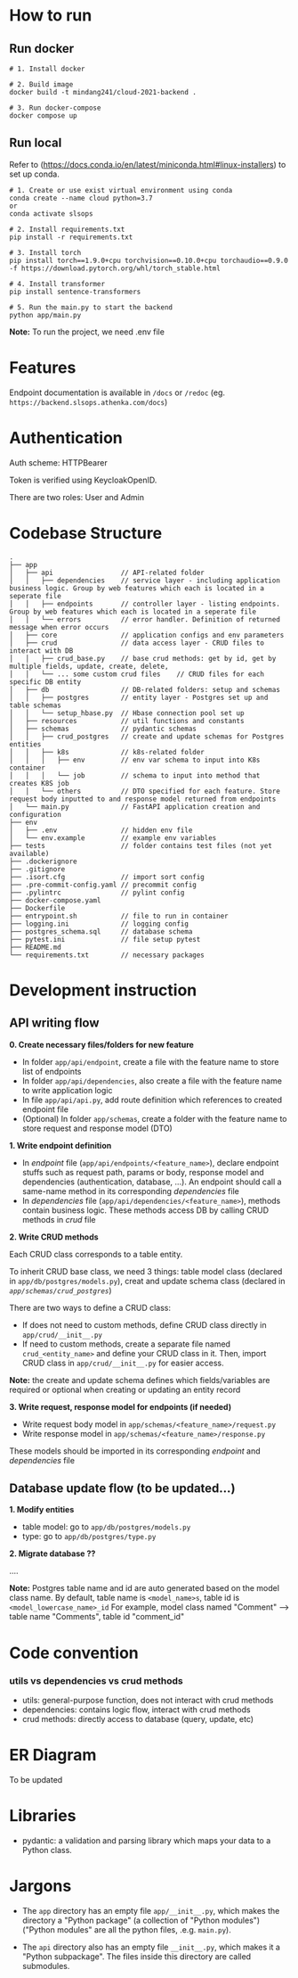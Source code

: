 # How to run

## Run docker

```
# 1. Install docker

# 2. Build image
docker build -t mindang241/cloud-2021-backend .

# 3. Run docker-compose
docker compose up
```

## Run local

Refer to (https://docs.conda.io/en/latest/miniconda.html#linux-installers) to set up conda.

```
# 1. Create or use exist virtual environment using conda
conda create --name cloud python=3.7
or
conda activate slsops 

# 2. Install requirements.txt 
pip install -r requirements.txt

# 3. Install torch
pip install torch==1.9.0+cpu torchvision==0.10.0+cpu torchaudio==0.9.0 -f https://download.pytorch.org/whl/torch_stable.html

# 4. Install transformer
pip install sentence-transformers

# 5. Run the main.py to start the backend
python app/main.py

```

**Note:** To run the project, we need .env file

# Features

Endpoint documentation is available in `/docs` or `/redoc` (eg. `https://backend.slsops.athenka.com/docs`)

# Authentication

Auth scheme: HTTPBearer

Token is verified using KeycloakOpenID.

There are two roles: User and Admin

# Codebase Structure

```
.   
├── app  
│   ├── api                 // API-related folder
│   │   ├── dependencies    // service layer - including application business logic. Group by web features which each is located in a seperate file
│   │   ├── endpoints       // controller layer - listing endpoints. Group by web features which each is located in a seperate file
│   │   └── errors          // error handler. Definition of returned message when error occurs
│   ├── core                // application configs and env parameters
│   ├── crud                // data access layer - CRUD files to interact with DB
│   │   ├── crud_base.py    // base crud methods: get by id, get by multiple fields, update, create, delete, 
│   │   └── ... some custom crud files    // CRUD files for each specific DB entity
│   ├── db                  // DB-related folders: setup and schemas
│   │   ├── postgres        // entity layer - Postgres set up and table schemas 
│   │   └── setup_hbase.py  // Hbase connection pool set up
│   ├── resources           // util functions and constants  
│   ├── schemas             // pydantic schemas 
│   │   ├── crud_postgres   // create and update schemas for Postgres entities
│   │   ├── k8s             // k8s-related folder
│   │   │   ├── env         // env var schema to input into K8s container
│   │   │   └── job         // schema to input into method that creates K8S job
│   │   └── others          // DTO specified for each feature. Store request body inputted to and response model returned from endpoints  
│   └── main.py             // FastAPI application creation and configuration
├── env                     
│   ├── .env                // hidden env file
│   └── env.example         // example env variables 
├── tests                   // folder contains test files (not yet available)
├── .dockerignore      
├── .gitignore
├── .isort.cfg              // import sort config
├── .pre-commit-config.yaml // precommit config
├── .pylintrc               // pylint config
├── docker-compose.yaml  
├── Dockerfile  
├── entrypoint.sh           // file to run in container
├── logging.ini             // logging config           
├── postgres_schema.sql     // database schema
├── pytest.ini              // file setup pytest  
├── README.md  
└── requirements.txt        // necessary packages

```

# Development instruction

## API writing flow

**0. Create necessary files/folders for new feature**

- In folder `app/api/endpoint`, create a file with the feature name to store list of endpoints
- In folder `app/api/dependencies`, also create a file with the feature name to write application logic
- In file `app/api/api.py`, add route definition which references to created endpoint file
- (Optional) In folder `app/schemas`, create a folder with the feature name to store request and response model (DTO)

**1. Write endpoint definition**

- In _endpoint_ file (`app/api/endpoints/<feature_name>`), declare endpoint stuffs such as request path, params or body,
  response model and dependencies
  (authentication, database, ...). An endpoint should call a same-name method in its corresponding _dependencies_ file
- In _dependencies_ file (`app/api/dependencies/<feature_name>`), methods contain business logic. These methods access
  DB by calling CRUD methods in _crud_ file

**2. Write CRUD methods**

Each CRUD class corresponds to a table entity.

To inherit CRUD base class, we need 3 things: table model class (declared in `app/db/postgres/models.py`), creat and
update schema class (declared in _`app/schemas/crud_postgres`_)

There are two ways to define a CRUD class:

- If does not need to custom methods, define CRUD class directly in `app/crud/__init__.py`
- If need to custom methods, create a separate file named `crud_<entity_name>` and define your CRUD class in it. Then,
  import CRUD class in `app/crud/__init__.py` for easier access.

**Note:** the create and update schema defines which fields/variables are required or optional when creating or updating
an entity record

**3. Write request, response model for endpoints (if needed)**

- Write request body model in `app/schemas/<feature_name>/request.py`
- Write response model in `app/schemas/<feature_name>/response.py`

These models should be imported in its corresponding _endpoint_ and _dependencies_ file

## Database update flow (to be updated...)

**1. Modify entities**

- table model: go to `app/db/postgres/models.py`
- type: go to `app/db/postgres/type.py`

**2. Migrate database ??**

....

**Note:** Postgres table name and id are auto generated based on the model class name. By default, table name
is `<model_name>s`, table id is `<model_lowercase_name>_id`
For example, model class named "Comment" --> table name "Comments", table id "comment_id"

# Code convention

### utils vs dependencies vs crud methods

- utils: general-purpose function, does not interact with crud methods
- dependencies: contains logic flow, interact with crud methods
- crud methods: directly access to database (query, update, etc)

# ER Diagram

To be updated

# Libraries

- pydantic: a validation and parsing library which maps your data to a Python class.

# Jargons

- The `app` directory has an empty file `app/__init__.py`, which makes the directory a "Python package" (a collection
  of "Python modules") ("Python modules" are all the python files, .e.g. `main.py`).

- The `api` directory also has an empty file `__init__.py`, which makes it a "Python subpackage". The files inside this
  directory are called submodules.


